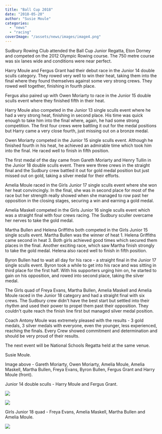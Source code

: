 ```yaml
---
title: "Ball Cup 2018"
date: "2018-05-20"
author: "Susie Moule"
categories:
  - "news"
  - "racing"
coverImage: "/assets/news/images/image4.png"
---
```


Sudbury Rowing Club attended the Ball Cup Junior Regatta, Eton Dorney and competed on the 2012 Olympic Rowing course. The 750 metre course was six lanes wide and conditions were near perfect.

Harry Moule and Fergus Grant had their debut race in the Junior 14 double sculls category. They rowed very well to win their heat, taking them into the final where they found themselves against some very strong crews. They rowed well together, finishing in fourth place.

Fergus also paired up with Owen Moriarty to race in the Junior 15 double sculls event where they finished fifth in their heat.

Harry Moule also competed in the Junior 13 single sculls event where he had a very strong heat, finishing in second place. His time was quick enough to take him into the final where, again, he had some strong competition. The first four crews were battling it out for the medal positions but Harry came a very close fourth, just missing out on a bronze medal.

Owen Moriarty competed in the Junior 15 single sculls event. Although he finished fourth in his heat, he achieved an admirable time which took him into the final. He raced well to finish in fifth position.

The first medal of the day came from Gareth Moriarty and Henry Tullin in the Junior 18 double sculls event. There were three crews in the straight final and the Sudbury crew battled it out for gold medal position but just missed out on gold, taking a silver medal for their efforts.

Amelia Moule raced in the Girls Junior 17 single sculls event where she won her heat convincingly. In the final, she was in second place for most of the race but her strength really showed when she managed to row past her opposition in the closing stages, securing a win and earning a gold medal.

Amelia Maskell competed in the Girls Junior 16 single sculls event which was a straight final with four crews racing. The Sudbury sculler overcame her nerves to take the gold medal.

Martha Bullen and Helena Griffiths both competed in the Girls Junior 15 single sculls event. Martha Bullen was the winner of heat 1. Helena Griffiths came second in heat 3. Both girls achieved good times which secured them places in the final. Another exciting race, which saw Martha finish strongly to take the gold medal. Helena also raced well to finish in fifth position.

Byron Bullen had to wait all day for his race - a straight final in the Junior 17 single sculls event. Byron took a while to get into his race and was sitting in third place for the first half. With his supporters urging him on, he started to gain on his opposition, and rowed into second place, taking the silver medal.

The Girls quad of Freya Evans, Martha Bullen, Amelia Maskell and Amelia Moule raced in the Junior 18 category and had a straight final with six crews. The Sudbury crew didn't have the best start but settled into their rhythm and used their power to propel them past their opposition. They couldn't quite reach the finish line first but managed silver medal position.

Coach Antony Moule was extremely pleased with the results - 3 gold medals, 3 silver medals with everyone, even the younger, less experienced, reaching the finals. Every Crew showed commitment and determination and should be very proud of their results.

The next event will be National Schools Regatta held at the same venue.

Susie Moule.

Image above - Gareth Moriarty, Owen Moriarty, Amelia Moule, Amelia Maskell, Martha Bullen, Freya Evans, Byron Bullen, Fergus Grant and Harry Moule (front).

Junior 14 double sculls - Harry Moule and Fergus Grant.

[![](/assets/news/images/image1-1024x768.png)](http://sudburyrowingclub.org.uk/wp-content/uploads/2018/05/image1.png)

[![](/assets/news/images/image3-1024x768.png)](http://sudburyrowingclub.org.uk/wp-content/uploads/2018/05/image3.png)

Girls Junior 18 quad - Freya Evans, Amelia Maskell, Martha Bullen and Amelia Moule.

[![](/assets/news/images/image2-1024x768.png)](http://sudburyrowingclub.org.uk/wp-content/uploads/2018/05/image2.png)
